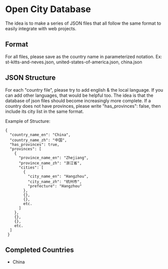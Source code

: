 # Open City Database

The idea is to make a series of JSON files that all follow the same format to easily integrate with web projects.

## Format

For all files, please save as the country name in parameterized notation.
Ex:  st-kitts-and-neves.json, united-states-of-america.json, china.json

## JSON Structure

For each "country file", please try to add english & the local language. If you can add other languages, that would be helpful too.
The idea is that the database of json files should become increasingly more complete.
If a country does not have provinces, please write "has_provinces": false, then include its city list in the same format.

Example of Structure:

```
{
  "country_name_en": "China",
  "country_name_zh": "中国",
  "has_provinces": true,
  "provinces": [
    {
      "province_name_en": "Zhejiang",
      "province_name_zh": "浙江省",
      "cities": [
        {
          "city_name_en": "Hangzhou",
          "city_name_zh": "杭州市",
          "prefecture": "Hangzhou"
        },
        {},
        {},
        etc.
      ]
    },
    {},
    {},
    etc.
  ]
 }
```
## Completed Countries

- China
